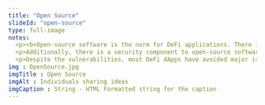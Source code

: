 ```yaml
--- 
title: "Open Source"
slideId: "open-source"
type: full-image
notes: 
  <p><b>Open-source software is the norm for DeFi applications. There is a certain value of collaboration that has been established, allowing developers to pick and choose what innovations they want to incorporate or iterate upon.</b></p>
  <p>Additionally, there is a security component to open-source software. If everyone can view and audit the code, users can be assured of smart contract security when using a dApp. Many projects actually offer bounties for the public to find bugs in their software. However, the transparent nature of these applications does also pose a security risk if there are attack vectors left unaddressed. Hackers can see what is going on under the hood of the dApp, allowing them to focus on and attack what they perceive to be a weak point.</p>
  <p>Despite the vulnerabilities, most DeFi dApps have avoided major issues. Open-source software can help improve security if proper measures are taken. There are also some other interesting security measures at play involving the relationship between cryptocurrency and finance.</p>
img : OpenSource.jpg
imgTitle : Open Source
imgAlt : Individuals sharing ideas
imgCaption : String - HTML Formatted string for the caption
---
```


